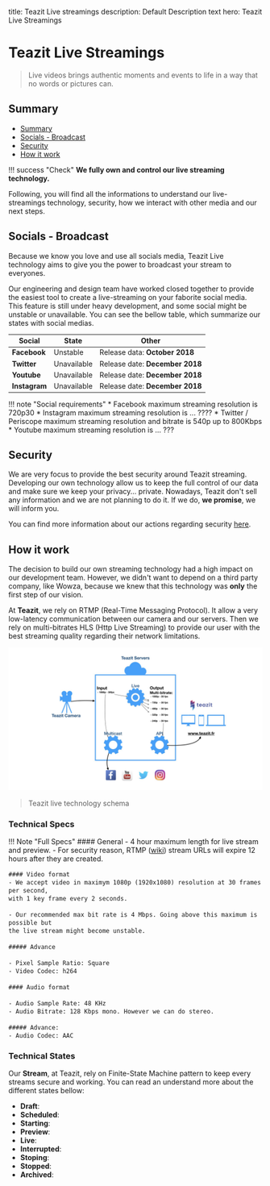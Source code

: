 title: Teazit Live streamings
description: Default Description text
hero: Teazit Live Streamings

# Teazit Live Streamings
> Live videos brings authentic moments and events to life in a way that no words or pictures can.

## Summary

- [Summary](#summary)
- [Socials - Broadcast](#socials-broadcast)
- [Security](#security)
- [How it work](#how-it-work)

!!! success "Check"
    **We fully own and control our live streaming technology.**

Following, you will find all the informations to understand our live-streamings technology, security, how we interact with other media and our next steps.

## Socials - Broadcast

Because we know you love and use all socials media, Teazit Live technology aims to give you the power to broadcast your stream to everyones.

Our engineering and design team have worked closed together to provide the easiest tool to create a live-streaming on your faborite social media. This feature is still under heavy development, and some social might be unstable or unavailable. You can see the bellow table, which summarize our states with social medias.

| Social | State | Other |
|--------|-------|-------|
| **Facebook** | Unstable | Release data:  **October 2018** |
| **Twitter** | Unavailable | Release date: **December 2018** |
| **Youtube** | Unavailable | Release date: **December 2018** |
| **Instagram** | Unavailable | Release date: **December 2018** |

!!! note "Social requirements"
    * Facebook maximum streaming resolution is 720p30
    * Instagram maximum streaming resolution is ... ????
    * Twitter / Periscope maximum streaming resolution and bitrate is 540p up to 800Kbps
    * Youtube maximum streaming resolution is ... ???

## Security

We are very focus to provide the best security around Teazit streaming. Developing
our own technology allow us to keep the full control of our data and make sure
we keep your privacy... private. Nowadays, Teazit don't sell any information and
we are not planning to do it. If we do, **we promise**, we will inform you.

You can find more information about our actions regarding security
[here](/security).

## How it work

The decision to build our own streaming technology had a high impact on our development team. However, we didn't want to depend on a third party company, like Wowza, because we knew that this technology was **only** the first step of our vision.

At **Teazit**, we rely on RTMP (Real-Time Messaging Protocol). It allow a very low-latency communication between our camera and our servers. Then we rely on multi-bitrates HLS (Http Live Streaming) to provide our user with the best streaming quality regarding their network limitations.

![teazit-live-schema](../assets/teazit-images/teazit-images.001.jpeg)
> Teazit live technology schema

### Technical Specs

!!! Note "Full Specs"
    #### General
    - 4 hour maximum length for live stream and preview.
    - For security reason, RTMP ([wiki]("https://en.wikipedia.org/wiki/Real-Time_Messaging_Protocol")) stream URLs will expire 12 hours after they are created.

    #### Video format
    - We accept video in maximym 1080p (1920x1080) resolution at 30 frames per second,
    with 1 key frame every 2 seconds.

    - Our recommended max bit rate is 4 Mbps. Going above this maximum is possible but
    the live stream might become unstable.

    ##### Advance

    - Pixel Sample Ratio: Square
    - Video Codec: h264

    #### Audio format

    - Audio Sample Rate: 48 KHz
    - Audio Bitrate: 128 Kbps mono. However we can do stereo.

    ##### Advance:
    - Audio Codec: AAC

### Technical States

Our **Stream**, at Teazit, rely on Finite-State Machine pattern to keep every
streams secure and working. You can read an understand more about the different states bellow:

- **Draft**:
- **Scheduled**:
- **Starting**:
- **Preview**:
- **Live**:
- **Interrupted**:
- **Stoping**:
- **Stopped**:
- **Archived**:

<!-- ## Images -->

<!-- ![](../assets/images/teazit-live-web-ui.png "This is a title") -->
<!-- > First Teazit live during a Js Meetup -->
